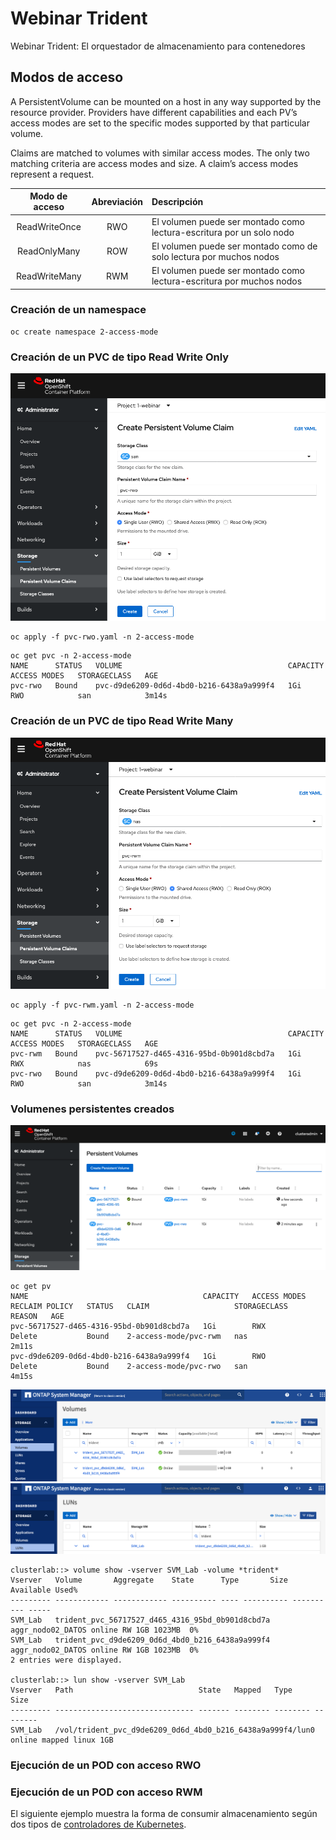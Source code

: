 # Webinar Trident
Webinar Trident: El orquestador de almacenamiento para contenedores

## Modos de acceso

A PersistentVolume can be mounted on a host in any way supported by the resource provider. Providers have different capabilities and each PV’s access modes are set to the specific modes supported by that particular volume.

Claims are matched to volumes with similar access modes. The only two matching criteria are access modes and size. A claim’s access modes represent a request. 

| Modo de acceso | Abreviación | Descripción |
| :-------------: |:-----------:| :-----------|
| ReadWriteOnce | RWO | El volumen puede ser montado como lectura-escritura por un solo nodo |
| ReadOnlyMany  | ROW | El volumen puede ser montado como de solo lectura por muchos nodos   |
| ReadWriteMany | RWM | El volumen puede ser montado como lectura-escritura por muchos nodos |

### Creación de un namespace

```shell
oc create namespace 2-access-mode
```

### Creación de un PVC de tipo Read Write Only

<img src="images/pvc-rwo-gui.png">

```shell
oc apply -f pvc-rwo.yaml -n 2-access-mode
```

```shell
oc get pvc -n 2-access-mode
NAME      STATUS   VOLUME                                     CAPACITY   ACCESS MODES   STORAGECLASS   AGE
pvc-rwo   Bound    pvc-d9de6209-0d6d-4bd0-b216-6438a9a999f4   1Gi        RWO            san            3m14s
```
### Creación de un PVC de tipo Read Write Many

<img src="images/pvc-rwm-gui.png">

```shell
oc apply -f pvc-rwm.yaml -n 2-access-mode
```

```shell
oc get pvc -n 2-access-mode
NAME      STATUS   VOLUME                                     CAPACITY   ACCESS MODES   STORAGECLASS   AGE
pvc-rwm   Bound    pvc-56717527-d465-4316-95bd-0b901d8cbd7a   1Gi        RWX            nas            69s
pvc-rwo   Bound    pvc-d9de6209-0d6d-4bd0-b216-6438a9a999f4   1Gi        RWO            san            3m14s
```

### Volumenes persistentes creados

<img src="images/pvs.png">

```shell
oc get pv
NAME                                       CAPACITY   ACCESS MODES   RECLAIM POLICY   STATUS   CLAIM                   STORAGECLASS   REASON   AGE
pvc-56717527-d465-4316-95bd-0b901d8cbd7a   1Gi        RWX            Delete           Bound    2-access-mode/pvc-rwm   nas                     2m11s
pvc-d9de6209-0d6d-4bd0-b216-6438a9a999f4   1Gi        RWO            Delete           Bound    2-access-mode/pvc-rwo   san                     4m15s
```


<img src="images/ontap-volumes.png">

<img src="images/ontap-luns.png">


```shell
clusterlab::> volume show -vserver SVM_Lab -volume *trident*
Vserver   Volume       Aggregate    State      Type       Size  Available Used%
--------- ------------ ------------ ---------- ---- ---------- ---------- -----
SVM_Lab   trident_pvc_56717527_d465_4316_95bd_0b901d8cbd7a aggr_nodo02_DATOS online RW 1GB 1023MB  0%
SVM_Lab   trident_pvc_d9de6209_0d6d_4bd0_b216_6438a9a999f4 aggr_nodo02_DATOS online RW 1GB 1023MB  0%
2 entries were displayed.

clusterlab::> lun show -vserver SVM_Lab
Vserver   Path                            State   Mapped   Type        Size
--------- ------------------------------- ------- -------- -------- --------
SVM_Lab   /vol/trident_pvc_d9de6209_0d6d_4bd0_b216_6438a9a999f4/lun0 online mapped linux 1GB
```


### Ejecución de un POD con acceso RWO

### Ejecución de un POD con acceso RWM

El siguiente ejemplo muestra la forma de consumir almacenamiento según dos tipos de [controladores de Kubernetes](../3_k8s_controllers/3_k8s_controllers.md).


